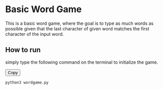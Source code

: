 # Basic Word Game

This is a basic word game, where the goal is to type as much words as possible given that the last character of given word matches the first character of the input word.

## How to run
simply type the following command on the terminal to initialize the game.
<script src="https://cdnjs.cloudflare.com/ajax/libs/clipboard.js/2.0.8/clipboard.min.js"></script>
<button id="copyButton" data-clipboard-target="#commandToCopy">Copy</button>
<pre><code id="commandToCopy">python3 wordgame.py</code></pre>
<script>
  new ClipboardJS('#copyButton');
</script>

